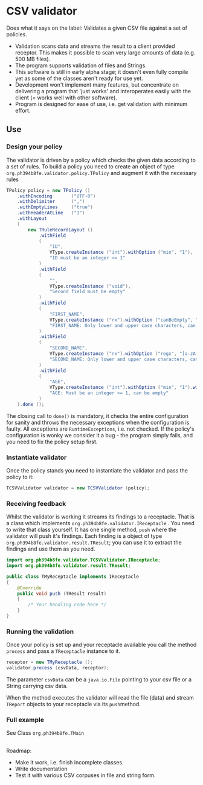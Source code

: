# CSV validator

Does what it says on the label: Validates a given CSV file against a set of policies.

* Validation scans data and streams the result to a client provided receptor. This makes it possible to scan very large amounts of data (e.g. 500 MB files). 
* The program supports validation of files and Strings. 
* This software is still in early alpha stage; it doesn't even fully compile yet as some of the classes aren't ready for use yet. 
* Development won't implement many features, but concentrate on delivering a program that 'just works' and interoperates easily with the client (= works well with other software).
* Program is designed for ease of use, i.e. get validation with minimum effort.

## Use

### Design your policy

The validator is driven by a policy which checks the given data according to a set of rules. To build a policy you need to create an object of type `org.ph394b8fe.validator.policy.TPolicy` and augment it with the necessary rules

```java
TPolicy policy = new TPolicy ()
    .withEncoding       ("UTF-8")
    .withDelimiter      (",")
    .withEmptyLines     ("true")
    .withHeaderAtLine   ("1")
    .withLayout 
    (
        new TRuleRecordLayout ()
            .withField      
            (
                "ID",
                VType.createInstance ("int").withOption ("min", "1"),
                "ID must be an integer >= 1"
            )
            .withField
            (
                "",
                VType.createInstance ("void"),
                "Second field must be empty"
            )
            .withField
            (
                "FIRST_NAME",
                VType.createInstance ("rx").withOption ("canBeEmpty", "true").withOption ("regx", "[a-zA-Z]+"),
                "FIRST_NAME: Only lower and upper case characters, can be empty"
            )
            .withField
            (
                "SECOND_NAME",
                VType.createInstance ("rx").withOption ("regx", "[a-zA-Z]+").withOption ("canBeEmpty", "true"),
                "SECOND_NAME: Only lower and upper case characters, can be empty"
            )
            .withField
            (
                "AGE",
                VType.createInstance ("int").withOption ("min", "1").withOption ("canBeEmpty", "true"),
                "AGE: Must be an integer >= 1, can be empty"
            )
    ).done ();
```

The closing call to `done()` is mandatory, it checks the entire configuration for sanity and throws the necessary exceptions when the configuration is faulty. All exceptions are `RuntimeExceptions`, i.e. not checked. If the policy's configuration is wonky we consider it a bug - the program simply fails, and you need to fix the policy setup first.


### Instantiate validator

Once the policy stands you need to instantiate the validator and pass the policy to it:

```java
TCSVValidator validator = new TCSVValidator (policy);
```

### Receiving feedback

Whilst the validator is working it streams its findings to a receptacle. That is a class which implements `org.ph394b8fe.validator.IReceptacle` . You need to write that class yourself. It has one single method, `push` where the validator will push it's findings. Each finding is a object of type `org.ph394b8fe.validator.result.TResult`; you can use it to extract the findings and use them as you need.

```java
import org.ph394b8fe.validator.TCSVValidator.IReceptacle;
import org.ph394b8fe.validator.result.TResult;

public class TMyReceptacle implements IReceptacle
{
    @Override
    public void push (TResult result)
    {
        /* Your handling code here */
    }
}
```

### Running the validation

Once your policy is set up and your receptacle available you call the method `process` and pass a `TReceptacle` instance to it.

```java
receptor = new TMyReceptacle ();
validator.process (csvData, receptor);
```

The parameter `csvData` can be a `java.io.File` pointing to your csv file or a String carrying csv data.

When the method executes the validator will read the file (data) and stream `TReport` objects to your receptacle via its `push`method.


### Full example

See Class `org.ph394b8fe.TMain`


##

Roadmap:

* Make it work, i.e. finish incomplete classes.
* Write documentation
* Test it with various CSV corpuses in file and string form.

